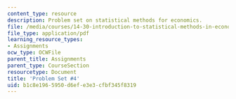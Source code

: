 ```yaml
---
content_type: resource
description: Problem set on statistical methods for economics.
file: /media/courses/14-30-introduction-to-statistical-methods-in-economics-spring-2009/b1c8e1965950d6efe3e3cfbf345f8319_MIT14_30s09_pset04.pdf
file_type: application/pdf
learning_resource_types:
- Assignments
ocw_type: OCWFile
parent_title: Assignments
parent_type: CourseSection
resourcetype: Document
title: 'Problem Set #4'
uid: b1c8e196-5950-d6ef-e3e3-cfbf345f8319
---
```


